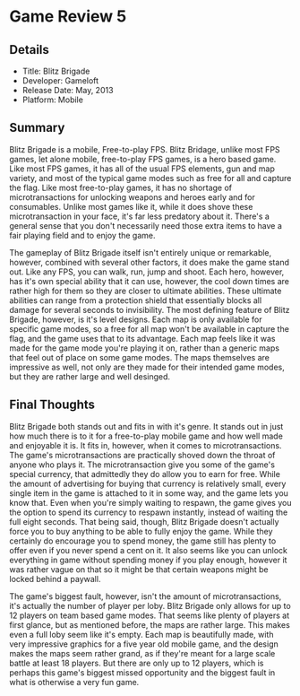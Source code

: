 # Game Review 5

## Details 
* Title: Blitz Brigade 
* Developer: Gameloft 
* Release Date: May, 2013
* Platform: Mobile 

## Summary 

  Blitz Brigade is a mobile, Free-to-play FPS. Blitz Bridage, unlike most FPS games, let alone mobile, free-to-play FPS games, is a hero based game. Like most FPS games, it has all of the usual FPS elements, gun and map variety, and most of the typical game modes such as free for all and capture the flag. Like most free-to-play games, it has no shortage of microtransactions for unlocking weapons and heroes early and for consumables. Unlike most games like it, while it does shove these microtransaction in your face, it's far less predatory about it. There's a general sense that you don't necessarily need those extra items to have a fair playing field and to enjoy the game. 

  The gameplay of Blitz Brigade itself isn't entirely unique or remarkable, however, combined with several other factors, it does make the game stand out. Like any FPS, you can walk, run, jump and shoot. Each hero, however, has it's own special ability that it can use, however, the cool down times are rather high for them so they are closer to ultimate abilities. These ultimate abilities can range from a protection shield that essentially blocks all damage for several seconds to invisibility. The most defining feature of Blitz Brigade, however, is it's level designs. Each map is only available for specific game modes, so a free for all map won't be available in capture the flag, and the game uses that to its advantage. Each map feels like it was made for the game mode you're playing it on, rather than a generic maps that feel out of place on some game modes. The maps themselves are impressive as well, not only are they made for their intended game modes, but they are rather large and well desinged. 
  
  ## Final Thoughts
  
  Blitz Brigade both stands out and fits in with it's genre. It stands out in just how much there is to it for a free-to-play mobile game and how well made and enjoyable it is. It fits in, however, when it comes to microtransactions. The game's microtransactions are practically shoved down the throat of anyone who plays it. The microtransaction give you some of the game's special currency, that admittedly they do allow you to earn for free. While the amount of advertising for buying that currency is relatively small, every single item in the game is attached to it in some way, and the game lets you know that. Even when you're simply waiting to respawn, the game gives you the option to spend its currency to respawn instantly, instead of waiting the full eight seconds. That being said, though, Blitz Brigade doesn't actually force you to buy anything to be able to fully enjoy the game. While they certainly do encourage you to spend money, the game still has plenty to offer even if you never spend a cent on it. It also seems like you can unlock everything in game without spending money if you play enough, however it was rather vague on that so it might be that certain weapons might be locked behind a paywall. 
  
  The game's biggest fault, however, isn't the amount of microtransactions, it's actually the number of player per loby. Blitz Brigade only allows for up to 12 players on team based game modes. That seems like plenty of players at first glance, but as mentioned before, the maps are rather large. This makes even a full loby seem like it's empty. Each map is beautifully made, with very impressive graphics for a five year old mobile game, and the design makes the maps seem rather grand, as if they're meant for a large scale battle at least 18 players. But there are only up to 12 players, which is perhaps this game's biggest missed opportunity and the biggest fault in what is otherwise a very fun game. 
